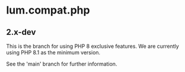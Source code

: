 # lum.compat.php

## 2.x-dev

This is the branch for using PHP 8 exclusive features. 
We are currently using PHP 8.1 as the minimum version.

See the 'main' branch for further information.

